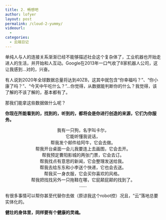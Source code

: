 ```yaml
---
title: 2. 畅想吧
author: lofyer
layout: post
permalink: /cloud-2-yummy/
videourl:
  - 
categories:
  - 云端日记
---
```

单纯人与人的连接关系渐渐已经不能够描述社会这个复杂体了，工业机器也开始走进人的生活，并开始和人互动。Google在2013年一口气收了8家机器人公司，这让我感到&#8230;对的，兴奋。

有人说到2020年全球数据总量将达到40ZB，这其中就包含“你幸福吗？”、“你小康了吗？”、“今天中午吃什么？”&#8230;你觉得，从数据能判断你的什么？我觉得，该了解的不该了解的，基本都有了。

那我们能拿这些数据做什么呢？

**你现在所能看到的，找到的，听到的，都将会是你进行创造的来源，它们为你服务。**

<p style="text-align: center;">
  我有一只狗，名字叫卡尔，<br /> 它能听懂我说话，<br /> 帮我发个邮件给阿牛，它会去做。<br /> 帮我开台桌面一会儿我要连上去画图，它会去开。<br /> 帮我预定曹阳影城的两张门票，它会去订。<br /> 帮我找点有意思的新闻，它会整理发送给我。<br /> 帮我去给东东和小李送个快递，它也会去送。<br /> 帮我买一身衣服，它会买你喜欢的风格。<br /> 帮我把找找另外一只拖鞋在哪，它屁颠屁颠的找到了。<br /> &#8230;&#8230;
</p>

有很多事情可以帮你甚至代替你去做（原谅我这个robot控）况且，“云”落地总要实体化的。

**健壮的身体里，同样要有个健康的灵魂。**